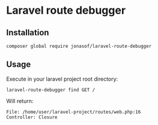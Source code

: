 # Laravel route debugger

## Installation

`composer global require jonasof/laravel-route-debugger`

## Usage

Execute in your laravel project root directory:

`laravel-route-debugger find GET /`

Will return:

```
File: /home/user/laravel-project/routes/web.php:16
Controller: Closure
```
